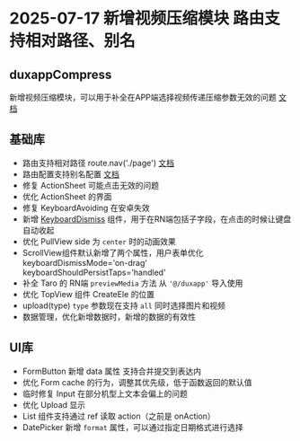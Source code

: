
# 2025-07-17 新增视频压缩模块 路由支持相对路径、别名

## duxappCompress

新增视频压缩模块，可以用于补全在APP端选择视频传递压缩参数无效的问题 [文档](/docs/app/duxappCompress/start)

## 基础库

- 路由支持相对路径 route.nav('./page') [文档](/docs/course/started/route#使用相对路径跳转)
- 路由配置支持别名配置 [文档](/docs/course/app/route#alias)
- 修复 ActionSheet 可能点击无效的问题
- 优化 ActionSheet 的界面
- 修复 KeyboardAvoiding 在安卓失效
- 新增 [KeyboardDismiss](/docs/duxapp/component/KeyboardDismiss) 组件，用于在RN端包括子字段，在点击的时候让键盘自动收起
- 优化 PullView side 为 `center` 时的动画效果
- ScrollView组件默认新增了两个属性，用户表单优化 keyboardDismissMode='on-drag'  keyboardShouldPersistTaps='handled'
- 补全 Taro 的 RN端 `previewMedia` 方法 从 `'@/duxapp'` 导入使用
- 优化 TopView 组件 CreateEle 的位置
- upload(type) `type` 参数现在支持 `all` 同时选择图片和视频
- 数据管理，优化新增数据时，新增的数据的有效性

## UI库

- FormButton 新增 data 属性 支持合并提交到表达内
- 优化 Form cache 的行为，调整其优先级，低于函数返回的默认值
- 临时修复 Input 在部分机型上文本会偏上的问题
- 优化 Upload 显示
- List 组件支持通过 ref 读取 action（之前是 onAction）
- DatePicker 新增 `format` 属性，可以通过指定日期格式进行选择
